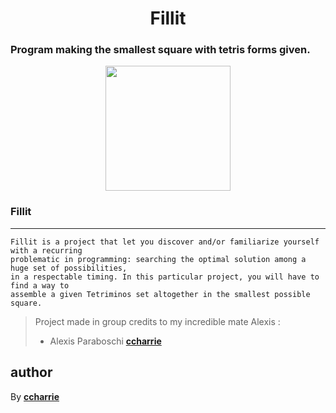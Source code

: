 <h1 align=center>Fillit</h1>
<h3>Program making the smallest square with tetris forms given.</h3>

<p align=center float="left">
    <a href="http://www.42.fr/"><img src="https://www.usine-digitale.fr//mediatheque/4/6/0/000643064/42.png" height="200" width="auto"></a>
 </p>

### Fillit
***
```
Fillit is a project that let you discover and/or familiarize yourself with a recurring
problematic in programming: searching the optimal solution among a huge set of possibilities,
in a respectable timing. In this particular project, you will have to find a way to
assemble a given Tetriminos set altogether in the smallest possible square.
```
> Project made in group
> credits to my incredible mate Alexis :
>* Alexis Paraboschi [**ccharrie**](https://github.com/Radaxx)
## author

By [**ccharrie**](https://profile.intra.42.fr/users/ccharrie)
